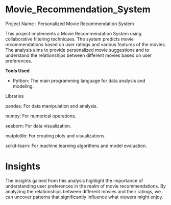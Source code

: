 # Movie_Recommendation_System
Project Name : Personalized Movie Recommendation System 

This project implements a Movie Recommendation System using collaborative filtering techniques. The system predicts movie recommendations based on user ratings and various features of the movies. The analysis aims to provide personalized movie suggestions and to understand the relationships between different movies based on user preferences.

**Tools Used**
- Python: The main programming language for data analysis and modeling.

Libraries

pandas: For data manipulation and analysis.

numpy: For numerical operations.

seaborn: For data visualization.

matplotlib: For creating plots and visualizations.

scikit-learn: For machine learning algorithms and model evaluation.

Insights 
=========
The insights gained from this analysis highlight the importance of understanding user preferences in the realm of movie recommendations. By analyzing the relationships between different movies and their ratings, we can uncover patterns that significantly influence what viewers might enjoy.
